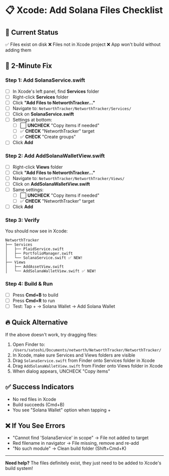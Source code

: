 # 📋 Xcode: Add Solana Files Checklist

## 🚨 Current Status
✅ Files exist on disk
❌ Files not in Xcode project
❌ App won't build without adding them

## 🎯 2-Minute Fix

### Step 1: Add SolanaService.swift
- [ ] In Xcode's left panel, find **Services** folder
- [ ] Right-click **Services** folder
- [ ] Click **"Add Files to NetworthTracker..."**
- [ ] Navigate to: `NetworthTracker/NetworthTracker/Services/`
- [ ] Click on **SolanaService.swift**
- [ ] Settings at bottom:
  - [ ] ⬜ **UNCHECK** "Copy items if needed"
  - [ ] ✅ **CHECK** "NetworthTracker" target
  - [ ] ✅ **CHECK** "Create groups"
- [ ] Click **Add**

### Step 2: Add AddSolanaWalletView.swift
- [ ] Right-click **Views** folder
- [ ] Click **"Add Files to NetworthTracker..."**
- [ ] Navigate to: `NetworthTracker/NetworthTracker/Views/`
- [ ] Click on **AddSolanaWalletView.swift**
- [ ] Same settings:
  - [ ] ⬜ **UNCHECK** "Copy items if needed"
  - [ ] ✅ **CHECK** "NetworthTracker" target
- [ ] Click **Add**

### Step 3: Verify
You should now see in Xcode:
```
NetworthTracker
├── Services
│   ├── PlaidService.swift
│   ├── PortfolioManager.swift
│   └── SolanaService.swift ✅ NEW!
├── Views
│   ├── AddAssetView.swift
│   └── AddSolanaWalletView.swift ✅ NEW!
```

### Step 4: Build & Run
- [ ] Press **Cmd+B** to build
- [ ] Press **Cmd+R** to run
- [ ] Test: Tap + → Solana Wallet → Add Solana Wallet

## 🔥 Quick Alternative

If the above doesn't work, try dragging files:

1. Open Finder to: `/Users/satoshi/Documents/networth/NetworthTracker/NetworthTracker/`
2. In Xcode, make sure Services and Views folders are visible
3. Drag `SolanaService.swift` from Finder onto Services folder in Xcode
4. Drag `AddSolanaWalletView.swift` from Finder onto Views folder in Xcode
5. When dialog appears, UNCHECK "Copy items"

## ✅ Success Indicators
- No red files in Xcode
- Build succeeds (Cmd+B)
- You see "Solana Wallet" option when tapping +

## ❌ If You See Errors
- "Cannot find 'SolanaService' in scope" → File not added to target
- Red filename in navigator → File missing, remove and re-add
- "No such module" → Clean build folder (Shift+Cmd+K)

---

**Need help?** The files definitely exist, they just need to be added to Xcode's build system! 